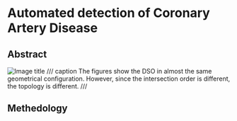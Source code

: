 # Automated detection of Coronary Artery Disease 
## Abstract



![Image title](topology1.png)
/// caption
The figures show the DSO in almost the same geometrical configuration. However, since the intersection order is different, the topology is different.
///

## Methedology